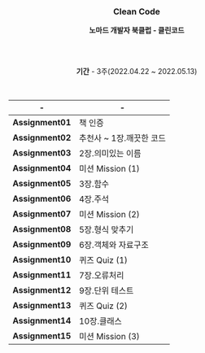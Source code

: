
<div id="top"></div>

<br />
<br />

<div align="center">
<h3 align="center">Clean Code</h3>

**노마드 개발자 북클럽 - 클린코드**            

</div>

##

<div align="center">
            
<br>

**기간** - 3주(2022.04.22 ~ 2022.05.13)
            
<br>


|-|-|
|:---:|---|
|**Assignment01**|책 인증|
|**Assignment02**|추천사 ~ 1장.깨끗한 코드|
|**Assignment03**|2장.의미있는 이름|
|**Assignment04**|미션 Mission (1)|
|**Assignment05**|3장.함수|
|**Assignment06**|4장.주석|
|**Assignment07**|미션 Mission (2)|
|**Assignment08**|5장.형식 맞추기|
|**Assignment09**|6장.객체와 자료구조|
|**Assignment10**|퀴즈 Quiz (1)|
|**Assignment11**|7장.오류처리|
|**Assignment12**|9장.단위 테스트|
|**Assignment13**|퀴즈 Quiz (2)|
|**Assignment14**|10장.클래스|
|**Assignment15**|미션 Mission (3)|

</div>         

            
            
